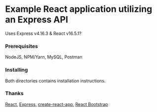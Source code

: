 # Example React application utilizing an Express API

Uses Express v4.16.3 & React v16.5.1?

### Prerequisites

NodeJS, NPM/Yarn, MySQL, Postman

### Installing

Both directories contains installation instructions.


### Thanks

[React](https://reactjs.org), [Express](https://expressjs.com), [create-react-app](https://github.com/facebook/create-react-app), [React Bootstrap](https://react-bootstrap.github.io)